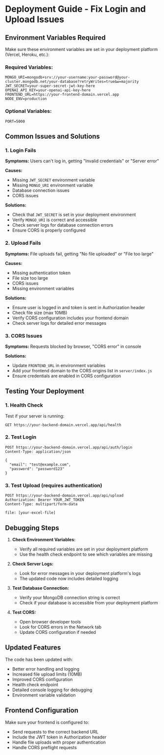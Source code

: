 # Deployment Guide - Fix Login and Upload Issues

## Environment Variables Required

Make sure these environment variables are set in your deployment platform (Vercel, Heroku, etc.):

### Required Variables:
```
MONGO_URI=mongodb+srv://your-username:your-password@your-cluster.mongodb.net/your-database?retryWrites=true&w=majority
JWT_SECRET=your-super-secret-jwt-key-here
OPENAI_API_KEY=your-openai-api-key-here
FRONTEND_URL=https://your-frontend-domain.vercel.app
NODE_ENV=production
```

### Optional Variables:
```
PORT=5000
```

## Common Issues and Solutions

### 1. Login Fails
**Symptoms:** Users can't log in, getting "Invalid credentials" or "Server error"

**Causes:**
- Missing `JWT_SECRET` environment variable
- Missing `MONGO_URI` environment variable
- Database connection issues
- CORS issues

**Solutions:**
- Check that `JWT_SECRET` is set in your deployment environment
- Verify `MONGO_URI` is correct and accessible
- Check server logs for database connection errors
- Ensure CORS is properly configured

### 2. Upload Fails
**Symptoms:** File uploads fail, getting "No file uploaded" or "File too large"

**Causes:**
- Missing authentication token
- File size too large
- CORS issues
- Missing environment variables

**Solutions:**
- Ensure user is logged in and token is sent in Authorization header
- Check file size (max 10MB)
- Verify CORS configuration includes your frontend domain
- Check server logs for detailed error messages

### 3. CORS Issues
**Symptoms:** Requests blocked by browser, "CORS error" in console

**Solutions:**
- Update `FRONTEND_URL` in environment variables
- Add your frontend domain to the CORS origins list in `server/index.js`
- Ensure credentials are enabled in CORS configuration

## Testing Your Deployment

### 1. Health Check
Test if your server is running:
```
GET https://your-backend-domain.vercel.app/api/health
```

### 2. Test Login
```
POST https://your-backend-domain.vercel.app/api/auth/login
Content-Type: application/json

{
  "email": "test@example.com",
  "password": "password123"
}
```

### 3. Test Upload (requires authentication)
```
POST https://your-backend-domain.vercel.app/api/upload
Authorization: Bearer YOUR_JWT_TOKEN
Content-Type: multipart/form-data

file: [your-excel-file]
```

## Debugging Steps

1. **Check Environment Variables:**
   - Verify all required variables are set in your deployment platform
   - Use the health check endpoint to see which variables are missing

2. **Check Server Logs:**
   - Look for error messages in your deployment platform's logs
   - The updated code now includes detailed logging

3. **Test Database Connection:**
   - Verify your MongoDB connection string is correct
   - Check if your database is accessible from your deployment platform

4. **Test CORS:**
   - Open browser developer tools
   - Look for CORS errors in the Network tab
   - Update CORS configuration if needed

## Updated Features

The code has been updated with:
- Better error handling and logging
- Increased file upload limits (10MB)
- Improved CORS configuration
- Health check endpoint
- Detailed console logging for debugging
- Environment variable validation

## Frontend Configuration

Make sure your frontend is configured to:
- Send requests to the correct backend URL
- Include the JWT token in Authorization header
- Handle file uploads with proper authentication
- Handle CORS preflight requests 